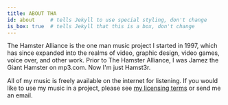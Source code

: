 ```yaml
---
title: ABOUT THA
id: about     # tells Jekyll to use special styling, don't change
is_box: true  # tells Jekyll that this is a box, don't change
---
```

The Hamster Alliance is the one man music project I started in 1997, which has since expanded into the realms of video, graphic design, video games, voice over, and other work. Prior to The Hamster Alliance, I was Jamez the Giant Hamster on mp3.com. Now I'm just Hamst3r.
 
All of my music is freely available on the internet for listening. If you would like to use my music in a project, please see [my licensing terms](https://github.com/Hamst3r/THA/blob/master/license.md#the-hamster-alliance-licensing-terms) or send me an email.
